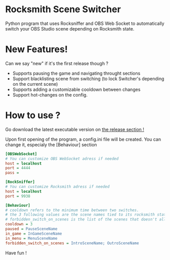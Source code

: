 # Rocksmith Scene Switcher

Python program that uses Rocksniffer and OBS Web Socket to automatically switch your OBS Studio scene depending on Rocksmith state.

# New Features!

Can we say "new" if it's the first release though ?

  - Supports pausing the game and navigating throught sections
  - Support blacklisting scene from switching (to lock Switcher's depending on the current scene)
  - Supports adding a customizable cooldown between changes
  - Support hot-changes on the config.

# How to use ? 

Go download the latest executable version on [the release section !](https://github.com/Warths/Rocksmith-Scene-Switcher/releases)

Upon first opening of the program, a config.ini file will be created. You can change it, especialy the [Behaviour] section


```ini
[OBSWebSocket]
# You can customize OBS WebSocket adress if needed 
host = localhost
port = 4444
pass = 

[RockSniffer]
# You can customize Rocksmith adress if needed 
host = localhost
port = 9938

[Behaviour]
# cooldown refers to the minimum time between two switches. 
# the 3 following values are the scene names tied to its rocksmith state 
# forbidden_switch_on_scenes is the list of the scenes that doesn't allow for automatic changes once inside
cooldown = 3
paused = PauseSceneName
in_game = InGameSceneName
in_menu = MenuSceneName
forbidden_switch_on_scenes = IntroSceneName; OutroSceneName
```

Have fun !
